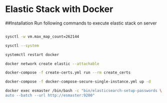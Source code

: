 # Elastic Stack with Docker

##Installation
Run following commands to execute elastic stack on server
```bash

sysctl -w vm.max_map_count=262144

sysctl --system

systemctl restart docker

docker network create elastic --attachable

docker-compose -f create-certs.yml run --rm create_certs

docker-compose -f docker-compose-secure-single-instance.yml up -d

docker exec esmaster /bin/bash -c "bin/elasticsearch-setup-passwords \
auto --batch --url http://esmaster:9200"

```